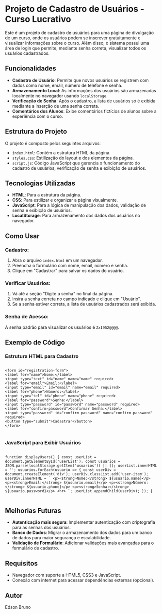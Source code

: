 
<h1>Projeto de Cadastro de Usuários - Curso Lucrativo</h1>
<p>Este é um projeto de cadastro de usuários para uma página de divulgação de um curso, onde os usuários podem se inscrever gratuitamente e visualizar informações sobre o curso. Além disso, o sistema possui uma área de login que permite, mediante senha correta, visualizar todos os usuários cadastrados.</p>
<h2>Funcionalidades</h2>
<ul>
<li><strong>Cadastro de Usuário</strong>: Permite que novos usuários se registrem com dados como nome, email, número de telefone e senha.</li>
<li><strong>Armazenamento Local</strong>: As informações dos usuários são armazenadas localmente no navegador usando <code>localStorage</code>.</li>
<li><strong>Verificação de Senha</strong>: Após o cadastro, a lista de usuários só é exibida mediante a inserção de uma senha correta.</li>
<li><strong>Comentários dos Alunos</strong>: Exibe comentários fictícios de alunos sobre a experiência com o curso.</li>
</ul>
<h2>Estrutura do Projeto</h2>
<p>O projeto é composto pelos seguintes arquivos:</p>
<ul>
<li><code>index.html</code>: Contém a estrutura HTML da página.</li>
<li><code>styles.css</code>: Estilização do layout e dos elementos da página.</li>
<li><code>script.js</code>: Código JavaScript que gerencia o funcionamento do cadastro de usuários, verificação de senha e exibição de usuários.</li>
</ul>
<h2>Tecnologias Utilizadas</h2>
<ul>
<li><strong>HTML</strong>: Para a estrutura da página.</li>
<li><strong>CSS</strong>: Para estilizar e organizar a página visualmente.</li>
<li><strong>JavaScript</strong>: Para a lógica de manipulação dos dados, validação de senha e exibição de usuários.</li>
<li><strong>LocalStorage</strong>: Para armazenamento dos dados dos usuários no navegador.</li>
</ul>
<h2>Como Usar</h2>
<h3>Cadastro:</h3>
<ol>
<li>Abra o arquivo <code>index.html</code> em um navegador.</li>
<li>Preencha o formulário com nome, email, número e senha.</li>
<li>Clique em "Cadastrar" para salvar os dados do usuário.</li>
</ol>
<h3>Verificar Usuários:</h3>
<ol>
<li>Vá até a seção "Digite a senha" no final da página.</li>
<li>Insira a senha correta no campo indicado e clique em "Usuário".</li>
<li>Se a senha estiver correta, a lista de usuários cadastrados será exibida.</li>
</ol>
<h3>Senha de Acesso:</h3>
<p>A senha padrão para visualizar os usuários é <code>Zx1952@@@@</code>.</p>
<h2>Exemplo de Código</h2>
<h3>Estrutura HTML para Cadastro</h3>
<pre>
<code>
&lt;form id="registration-form"&gt;
&lt;label for="name"&gt;Nome:&lt;/label&gt;
&lt;input type="text" id="name" name="name" required&gt;
&lt;label for="email"&gt;Email:&lt;/label&gt;
&lt;input type="email" id="email" name="email" required&gt;
&lt;label for="phone"&gt;Número:&lt;/label&gt;
&lt;input type="tel" id="phone" name="phone" required&gt;
&lt;label for="password"&gt;Senha:&lt;/label&gt;
&lt;input type="password" id="password" name="password" required&gt;
&lt;label for="confirm-password"&gt;Confirmar Senha:&lt;/label&gt;
&lt;input type="password" id="confirm-password" name="confirm-password" required&gt;
&lt;button type="submit"&gt;Cadastrar&lt;/button&gt;
&lt;/form&gt;
</code>
</pre>
<h3>JavaScript para Exibir Usuários</h3>
<pre>
<code>
function displayUsers() { const userList = document.getElementById('userList'); const usuarios = JSON.parse(localStorage.getItem('usuarios')) || []; userList.innerHTML = ''; usuarios.forEach(usuario =&gt; { const userDiv = document.createElement('div'); userDiv.classList.add('user-item'); userDiv.innerHTML = ` &lt;p&gt;&lt;strong&gt;Nome:&lt;/strong&gt; ${usuario.name}&lt;/p&gt; &lt;p&gt;&lt;strong&gt;Email:&lt;/strong&gt; ${usuario.email}&lt;/p&gt; &lt;p&gt;&lt;strong&gt;Número:&lt;/strong&gt; ${usuario.phone}&lt;/p&gt; &lt;p&gt;&lt;strong&gt;Senha:&lt;/strong&gt; ${usuario.password}&lt;/p&gt; &lt;hr&gt; `; userList.appendChild(userDiv); }); }
</code>
</pre>
<h2>Melhorias Futuras</h2>
<ul>
<li><strong>Autenticação mais segura</strong>: Implementar autenticação com criptografia para as senhas dos usuários.</li>
<li><strong>Banco de Dados</strong>: Migrar o armazenamento dos dados para um banco de dados para maior segurança e escalabilidade.</li>
<li><strong>Validação de Formulário</strong>: Adicionar validações mais avançadas para o formulário de cadastro.</li>
</ul>
<h2>Requisitos</h2>
<ul>
<li>Navegador com suporte a HTML5, CSS3 e JavaScript.</li>
<li>Conexão com internet para acessar dependências externas (opcional).</li>
</ul>
<h2>Autor</h2>
<p>Edson Bruno</p>
</body>
</html>
